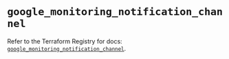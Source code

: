 # `google_monitoring_notification_channel`

Refer to the Terraform Registry for docs: [`google_monitoring_notification_channel`](https://registry.terraform.io/providers/hashicorp/google-beta/6.47.0/docs/resources/google_monitoring_notification_channel).
